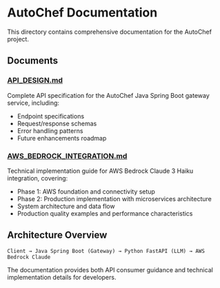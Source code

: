 # AutoChef Documentation

This directory contains comprehensive documentation for the AutoChef project.

## Documents

### [API_DESIGN.md](./API_DESIGN.md)
Complete API specification for the AutoChef Java Spring Boot gateway service, including:
- Endpoint specifications
- Request/response schemas
- Error handling patterns
- Future enhancements roadmap

### [AWS_BEDROCK_INTEGRATION.md](./AWS_BEDROCK_INTEGRATION.md)
Technical implementation guide for AWS Bedrock Claude 3 Haiku integration, covering:
- Phase 1: AWS foundation and connectivity setup
- Phase 2: Production implementation with microservices architecture
- System architecture and data flow
- Production quality examples and performance characteristics

## Architecture Overview

```
Client → Java Spring Boot (Gateway) → Python FastAPI (LLM) → AWS Bedrock Claude
```

The documentation provides both API consumer guidance and technical implementation details for developers.